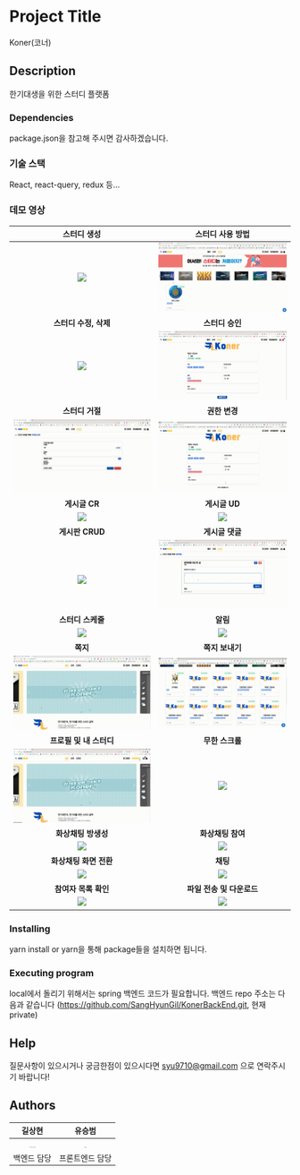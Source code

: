 
# Project Title

Koner(코너)

## Description

한기대생을 위한 스터디 플랫폼

### Dependencies

package.json을 참고해 주시면 감사하겠습니다.

### 기술 스택

React, react-query, redux 등...

### 데모 영상
|                         스터디 생성                          |                       스터디 사용 방법                       |
| :----------------------------------------------------------: | :----------------------------------------------------------: |
| <img src = "https://github.com/SangHyunGil/KonerBackEnd/blob/prod/img/%EC%8A%A4%ED%84%B0%EB%94%94%20%EC%83%9D%EC%84%B1.gif?raw=true" width=100%> | <img src = "https://github.com/SangHyunGil/KonerBackEnd/blob/prod/img/%EC%8A%A4%ED%84%B0%EB%94%94%20%EC%82%AC%EC%9A%A9%EB%B0%A9%EB%B2%95.gif?raw=true"> |
|                    **스터디 수정, 삭제**                     |                       **스터디 승인**                        |
| <img src = "https://github.com/SangHyunGil/KonerBackEnd/blob/prod/img/%EC%8A%A4%ED%84%B0%EB%94%94%20%EC%88%98%EC%A0%95%2C%EC%82%AD%EC%A0%9C.gif?raw=true"> | <img src="https://github.com/SangHyunGil/KonerBackEnd/blob/prod/img/%EC%8A%A4%ED%84%B0%EB%94%94%20%EC%8A%B9%EC%9D%B8.gif?raw=true"> |
|                       **스터디 거절**                        |                        **권한 변경**                         |
| <img src="https://github.com/SangHyunGil/KonerBackEnd/blob/prod/img/%EC%8A%A4%ED%84%B0%EB%94%94%20%EA%B1%B0%EC%A0%88.gif?raw=true"> | <img src="https://github.com/SangHyunGil/KonerBackEnd/blob/prod/img/%EA%B6%8C%ED%95%9C%20%EB%B3%80%EA%B2%BD.gif?raw=true"> |
|                        **게시글 CR**                         |                        **게시글 UD**                         |
| <img src="https://github.com/SangHyunGil/KonerFrontEnd/blob/main/imgFolder/%EA%B2%8C%EC%8B%9C%EA%B8%80%20%EC%9E%91%EC%84%B1.gif?raw=true"> | <img src="https://github.com/SangHyunGil/KonerFrontEnd/blob/main/imgFolder/%EA%B2%8C%EC%8B%9C%EA%B8%80%20%EC%88%98%EC%A0%95%2C%EC%82%AD%EC%A0%9C.gif?raw=true"> |
|                       **게시판 CRUD**                        |                       **게시글 댓글**                        |
| <p><br/>	<img src="https://github.com/SangHyunGil/KonerBackEnd/blob/prod/img/%EA%B2%8C%EC%8B%9C%ED%8C%90%20crud.gif?raw=true"><br/></p> | <img src="https://github.com/SangHyunGil/KonerBackEnd/blob/prod/img/%EA%B2%8C%EC%8B%9C%EA%B8%80%20%EB%8C%93%EA%B8%80.gif?raw=true"> |
|                      **스터디 스케줄**                       |                           **알림**                           |
| <img src="https://github.com/SangHyunGil/KonerBackEnd/blob/prod/img/%EC%8A%A4%ED%84%B0%EB%94%94%20%EC%8A%A4%EC%BC%80%EC%A4%84.gif?raw=true"> | <img src="https://github.com/SangHyunGil/KonerBackEnd/blob/prod/img/%EC%95%8C%EB%A6%BC.gif?raw=true"> |
|                           **쪽지**                           |                       **쪽지 보내기**                        |
| <img src="https://github.com/SangHyunGil/KonerBackEnd/blob/prod/img/%EC%AA%BD%EC%A7%80.gif?raw=true"> | <img src="https://github.com/SangHyunGil/KonerBackEnd/blob/prod/img/%EC%AA%BD%EC%A7%80-%EB%B3%B4%EB%82%B4%EA%B8%B0.gif?raw=true"> |
|                   **프로필 및 내 스터디**                    |                       **무한 스크롤**                        |
| <img src="https://github.com/SangHyunGil/KonerBackEnd/blob/prod/img/%EB%82%B4%EC%8A%A4%ED%84%B0%EB%94%94.gif?raw=true"> | <img src="https://github.com/SangHyunGil/KonerBackEnd/blob/prod/img/%EB%AC%B4%ED%95%9C%EC%8A%A4%ED%81%AC%EB%A1%A4.gif?raw=true"> |
|                     **화상채팅 방생성**                      |                      **화상채팅 참여**                       |
| <img src="https://github.com/SangHyunGil/KonerFrontEnd/blob/main/imgFolder/%ED%99%94%EC%83%81%EC%B1%84%ED%8C%85%20%EB%B0%A9%EC%83%9D%EC%84%B1.gif?raw=true"> | <img src="https://github.com/SangHyunGil/KonerFrontEnd/blob/main/imgFolder/%ED%99%94%EC%83%81%EC%B1%84%ED%8C%85%20%EC%B0%B8%EC%97%AC.gif?raw=true"> |
|                    **화상채팅 화면 전환**                    |                           **채팅**                           |
| <img src="https://github.com/SangHyunGil/KonerFrontEnd/blob/main/imgFolder/%ED%99%94%EB%A9%B4%EC%A0%84%ED%99%98.gif?raw=true"> | <img src="https://github.com/SangHyunGil/KonerFrontEnd/blob/main/imgFolder/%EC%B1%84%ED%8C%85.gif?raw=true"> |
|                     **참여자 목록 확인**                     |                  **파일 전송 및 다운로드**                   |
| <img src="https://github.com/SangHyunGil/KonerFrontEnd/blob/main/imgFolder/%EC%B0%B8%EC%97%AC%EC%9E%90%20%EB%AA%A9%EB%A1%9D.gif?raw=true"> | <img src="https://github.com/SangHyunGil/KonerFrontEnd/blob/main/imgFolder/%ED%8C%8C%EC%9D%BC.gif?raw=true"> |



### Installing

yarn install or yarn을 통해 package들을 설치하면 됩니다.

### Executing program

local에서 돌리기 위해서는 spring 백엔드 코드가 필요합니다. 
백엔드 repo 주소는 다음과 같습니다 (https://github.com/SangHyunGil/KonerBackEnd.git, 현재 private)

## Help

질문사항이 있으시거나 궁금한점이 있으시다면 syu9710@gmail.com 으로 연락주시기 바랍니다! 

## Authors

|                            길상현                            |                            유승범                            |
| :----------------------------------------------------------: | :----------------------------------------------------------: |
| <img src="https://cdn-icons-png.flaticon.com/512/427/427544.png" alt="돌고래  무료 아이콘" style="zoom: 10%;" /> | <img src="https://i.pinimg.com/originals/f3/25/58/f325581f9612cdc77538f205e66a3d3f.jpg" alt="img" style="zoom:10%;" /> |
|                         백엔드 담당                          |                       프론트엔드 담당                        |



